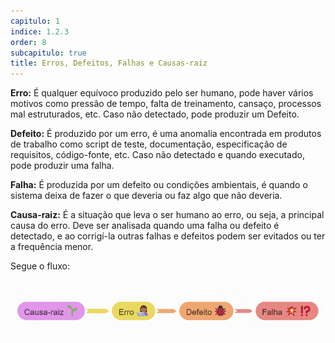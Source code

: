 ```yaml
---
capitulo: 1
indice: 1.2.3
order: 8
subcapitulo: true
title: Erros, Defeitos, Falhas e Causas-raiz
---
```


<p><b>Erro:</b> É qualquer equívoco produzido pelo ser humano, pode haver vários motivos como pressão de tempo, falta de treinamento, cansaço, processos mal estruturados, etc. Caso não detectado, pode produzir um Defeito.</p>

<p><b>Defeito:</b> É produzido por um erro, é uma anomalia encontrada em produtos de trabalho como script de teste, documentação, especificação de requisitos, código-fonte, etc. Caso não detectado e quando executado, pode produzir uma falha.</b></p>

<p><b>Falha:</b> É produzida por um defeito ou condições ambientais, é quando o sistema deixa de fazer o que deveria ou faz algo que não deveria.</p>

<p><b>Causa-raiz:</b> É a situação que leva o ser humano ao erro, ou seja, a principal causa do erro. Deve ser analisada quando uma falha ou defeito é detectado, e ao corrigí-la outras falhas e defeitos podem ser evitados ou ter a frequência menor. </p>

<p>Segue o fluxo:</p>

<div class="text-center">
    <img class="img-fluid" src="../../../assets/images/causa-raiz_erro_defeito_falha.png">
</div>
